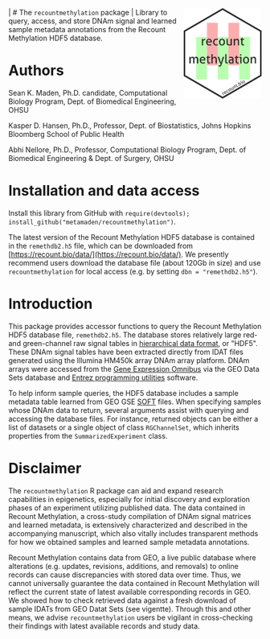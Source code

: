 
| # The `recountmethylation` package | [<img style="float: right;" src = "inst/figures/remeth_hexsticker.png" height="180"/>](https://recount.bio/data)
Library to query, access, and store DNAm signal and learned sample metadata 
annotations from the Recount Methylation HDF5 database.

# Authors

Sean K. Maden, Ph.D. candidate, Computational Biology Program, 
Dept. of Biomedical Engineering, OHSU

Kasper D. Hansen, Ph.D., 
Professor, Dept. of Biostatistics, Johns Hopkins Bloomberg 
School of Public Health

Abhi Nellore, Ph.D.,
Professor, Computational Biology Program, Dept. of Biomedical 
Engineering & Dept. of Surgery, OHSU

# Installation and data access

Install this library from GitHub with 
`require(devtools); install_github("metamaden/recountmethylation")`.

The latest version of the Recount Methylation HDF5 database is contained
in the `remethdb2.h5` file, which can be downloaded from 
[https://recount.bio/data/](https://recount.bio/data/). We presently 
recommend users download the database file (about 120Gb in size) and
use `recountmethylation` for local access (e.g. by setting 
`dbn = "remethdb2.h5"`).

# Introduction

This package provides accessor functions to query the Recount Methylation HDF5 
database file, `remethdb2.h5`. The database stores relatively large red- and 
green-channel raw signal tables in 
[hierarchical data format](https://portal.hdfgroup.org/display/HDF5/HDF5), 
or "HDF5". These DNAm signal tables have been extracted directly from IDAT 
files generated using the Illumina HM450k array DNAm array platform. 
DNAm arrays were accessed from the 
[Gene Expression Omnibus](https://www.ncbi.nlm.nih.gov/geo/) via the 
GEO Data Sets database and 
[Entrez programming utilities](https://www.ncbi.nlm.nih.gov/books/NBK25501/) 
software.

To help inform sample queries, the HDF5 database includes a sample metadata 
table learned from GEO GSE 
[SOFT](https://www.ncbi.nlm.nih.gov/geo/info/soft.html) files. 
When specifying samples whose DNAm data to return, several arguments assist 
with querying and accessing the database files. For instance, returned objects 
can be either a list of datasets or a single object of class `RGChannelSet`, 
which inherits properties from the `SummarizedExperiment` class.

# Disclaimer

The `recountmethylation` R package can aid and expand research capabilities 
in epigenetics, especially for initial discovery and exploration phases of an 
experiment utilizing published data. The data contained in Recount Methylation, 
a cross-study compilation of DNAm signal matrices and learned metadata, is 
extensively characterized and described in the accompanying manuscript, which 
also vitally includes transparent methods for how we obtained samples and 
learned sample metadata annotations. 

Recount Methylation contains data from GEO, a live public database where 
alterations (e.g. updates, revisions, additions, and removals) to online 
records can cause discrepancies with stored data over time. Thus, we cannot 
universally guarantee the data contained in Recount Methylation will reflect 
the current state of latest available corresponding records in GEO. We 
showed how to check retrieved data against a fresh download of sample IDATs 
from GEO Datat Sets (see vigentte). Through this and other means, 
we advise `recountmethylation` users be vigilant in cross-checking their 
findings with latest available records and study data.
